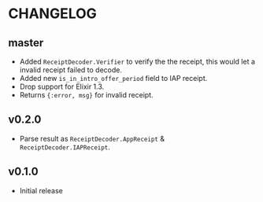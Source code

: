 # CHANGELOG

## master

* Added `ReceiptDecoder.Verifier` to verify the the receipt,
  this would let a invalid receipt failed to decode.
* Added new `is_in_intro_offer_period` field to IAP receipt.
* Drop support for Elixir 1.3.
* Returns `{:error, msg}` for invalid receipt.

## v0.2.0

* Parse result as `ReceiptDecoder.AppReceipt` & `ReceiptDecoder.IAPReceipt`.

## v0.1.0

* Initial release
